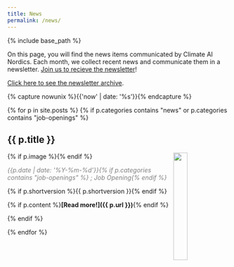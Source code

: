 ```yaml
---
title: News
permalink: /news/
---
```

{% include base_path %}

<!-- NOTE! NEW NEWS ARE ADDED AS POSTS IN news/_posts! //-->
<!-- THIS FILE NEEDS EDITING ONLY IF THE PRESENTATION OF THE PROJECTS NEED TO CHANGE. //-->

On this page, you will find the news items communicated by Climate AI Nordics. Each month, we collect recent news and communicate them in a newsletter. [Join us to recieve the newsletter](https://climateainordics.com/join/)!

[Click here to see the newsletter archive](https://climateainordics.com/newsletter/).

{% capture nowunix %}{{'now' | date: '%s'}}{% endcapture %}

{% for p in site.posts %}
  {% if p.categories contains "news" or p.categories contains "job-openings" %}

## {{ p.title }}
{% if p.image %}<img src="{{ p.image }}" style="float: right; width: 25%;" />{% endif %}


<span style="color:grey;">*{{p.date | date: '%Y-%m-%d'}}{% if p.categories contains "job-openings" %} ; Job Opening{% endif %}*</span>

{% if p.shortversion %}{{ p.shortversion }}{% endif %}

{% if p.content  %}**[Read more!]({{ p.url }})**{% endif %}

{% endif %}

{% endfor %}

